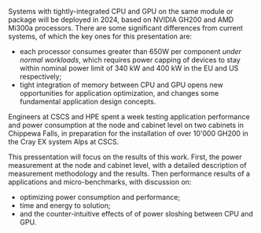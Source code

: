 Systems with tightly-integrated CPU and GPU on the same module or package will be deployed in 2024, based on NVIDIA GH200 and AMD Mi300a processors. There are some significant differences from current systems, of which the key ones for this presentation are:
- each processor consumes greater than 650W per component _under normal workloads_, which requires power capping of devices to stay within nominal power limit of 340 kW and 400 kW in the EU and US respectively;
- tight integration of memory between CPU and GPU opens new opportunities for application optimization, and changes some fundamental application design concepts.

Engineers at CSCS and HPE spent a week testing application performance and power consumption at the node and cabinet level on two cabinets in Chippewa Falls, in preparation for the installation of over 10'000 GH200 in the Cray EX system Alps at CSCS.

This pressentation will focus on the results of this work. First, the power measurement at the node and cabinet level, with a detailed description of measurement methodology and the results.  Then performance results of a applications and micro-benchmarks, with discussion on:
- optimizing power consumption and performance;
- time and energy to solution;
- and the counter-intuitive effects of of power sloshing between CPU and GPU.

